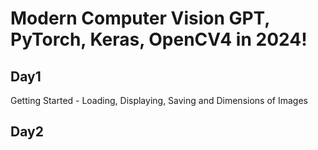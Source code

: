 # Modern Computer Vision GPT, PyTorch, Keras, OpenCV4 in 2024!
## Day1
Getting Started - Loading, Displaying, Saving and Dimensions of Images

## Day2